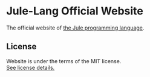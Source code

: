 # Jule-Lang Official Website
The official website of [the Jule programming language](https://github.com/jule-lang/jule).

<h2 id="license">License</h2>

Website is under the terms of the MIT license. <br>
[See license details.](https://github.com/jule-lang/website/blob/main/LICENSE)
